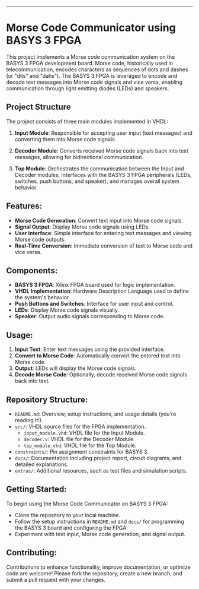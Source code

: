 
---

# Morse Code Communicator using BASYS 3 FPGA

This project implements a Morse code communication system on the BASYS 3 FPGA development board. Morse code, historically used in telecommunication, encodes characters as sequences of dots and dashes (or "dits" and "dahs"). The BASYS 3 FPGA is leveraged to encode and decode text messages into Morse code signals and vice versa, enabling communication through light emitting diodes (LEDs) and speakers.

## Project Structure

The project consists of three main modules implemented in VHDL:

1. **Input Module**: Responsible for accepting user input (text messages) and converting them into Morse code signals.
   
2. **Decoder Module**: Converts received Morse code signals back into text messages, allowing for bidirectional communication.

3. **Top Module**: Orchestrates the communication between the Input and Decoder modules, interfaces with the BASYS 3 FPGA peripherals (LEDs, switches, push buttons, and speaker), and manages overall system behavior.

## Features:
- **Morse Code Generation**: Convert text input into Morse code signals.
- **Signal Output**: Display Morse code signals using LEDs.
- **User Interface**: Simple interface for entering text messages and viewing Morse code outputs.
- **Real-Time Conversion**: Immediate conversion of text to Morse code and vice versa.

## Components:
- **BASYS 3 FPGA**: Xilinx FPGA board used for logic implementation.
- **VHDL Implementation**: Hardware Description Language used to define the system's behavior.
- **Push Buttons and Switches**: Interface for user input and control.
- **LEDs**: Display Morse code signals visually.
- **Speaker**: Output audio signals corresponding to Morse code.

## Usage:
1. **Input Text**: Enter text messages using the provided interface.
2. **Convert to Morse Code**: Automatically convert the entered text into Morse code.
3. **Output**: LEDs will display the Morse code signals.
4. **Decode Morse Code**: Optionally, decode received Morse code signals back into text.

## Repository Structure:
- `README.md`: Overview, setup instructions, and usage details (you're reading it!).
- `src/`: VHDL source files for the FPGA implementation.
  - `input_module.vhd`: VHDL file for the Input Module.
  - `decoder.v`: VHDL file for the Decoder Module.
  - `top_module.vhd`: VHDL file for the Top Module.
- `constraints/`: Pin assignment constraints for BASYS 3.
- `docs/`: Documentation including project report, circuit diagrams, and detailed explanations.
- `extras/`: Additional resources, such as test files and simulation scripts.

## Getting Started:
To begin using the Morse Code Communicator on BASYS 3 FPGA:
- Clone the repository to your local machine.
- Follow the setup instructions in `README.md` and `docs/` for programming the BASYS 3 board and configuring the FPGA.
- Experiment with text input, Morse code generation, and signal output.

## Contributing:
Contributions to enhance functionality, improve documentation, or optimize code are welcome! Please fork the repository, create a new branch, and submit a pull request with your changes.

